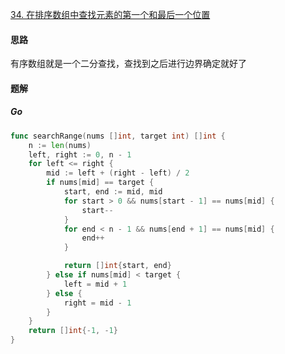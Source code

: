[34. 在排序数组中查找元素的第一个和最后一个位置](https://leetcode.cn/problems/find-first-and-last-position-of-element-in-sorted-array/)

#### 思路

有序数组就是一个二分查找，查找到之后进行边界确定就好了

#### 题解

##### Go

```go
func searchRange(nums []int, target int) []int {
    n := len(nums)
    left, right := 0, n - 1
    for left <= right {
        mid := left + (right - left) / 2
        if nums[mid] == target {
            start, end := mid, mid
            for start > 0 && nums[start - 1] == nums[mid] {
                start--
            }
            for end < n - 1 && nums[end + 1] == nums[mid] {
                end++
            }

            return []int{start, end}
        } else if nums[mid] < target {
            left = mid + 1
        } else {
            right = mid - 1
        }
    }
    return []int{-1, -1}
}
```

